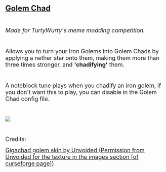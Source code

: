 <p><span style="text-decoration: underline; font-size: 24px;"><strong>Golem Chad</strong></span></p>
<p>&nbsp;</p>
<p><span style="font-size: 18px;"><em>Made for TurtyWurty's meme modding competition.</em></span></p>
<p>&nbsp;</p>
<p><span style="font-size: 18px;">Allows you to turn your Iron Golems into Golem Chads by applying a nether star onto them, making them more than three times stronger, and <strong>'chadifying'</strong> them.</span></p>
<p>&nbsp;</p>
<p><span style="font-size: 18px;">A noteblock tune plays when you chadify an iron golem, if you don't want this to play, you can disable in the Golem Chad config file.</span></p>
<p>&nbsp;</p>
<img src="https://user-images.githubusercontent.com/91941086/234801690-c5c248f3-b2ae-46eb-a15a-9d0cd2ffdf84.png">
<p>&nbsp;</p>
<p><span style="font-size: 18px;">Credits:</span></p>
<p><a style="font-size: 18px;" href="https://www.planetminecraft.com/mob-skin/the-giga-chad-golem/">Gigachad golem skin by Unvoided (Permission from Unvoided for the texture in the images section [of curseforge page])</a></p>
<p>&nbsp;</p>
<p>&nbsp;</p>
